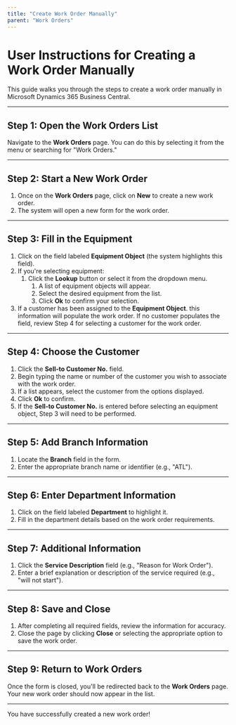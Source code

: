 ```yaml
---
title: "Create Work Order Manually"
parent: "Work Orders"
---
```


# User Instructions for Creating a Work Order Manually

This guide walks you through the steps to create a work order manually in
Microsoft Dynamics 365 Business Central.

* * *

## **Step 1:** Open the Work Orders List

Navigate to the **Work Orders** page. You can do this by selecting it from the
menu or searching for "Work Orders."

* * *

## **Step 2:** Start a New Work Order

  1. Once on the **Work Orders** page, click on **New** to create a new work order. 
  2. The system will open a new form for the work order. 

* * *

## **Step 3:** Fill in the Equipment

  1. Click on the field labeled **Equipment Object** (the system highlights this field). 
  2. If you're selecting equipment: 
     1. Click the **Lookup** button or select it from the dropdown menu. 
        1. A list of equipment objects will appear. 
        2. Select the desired equipment from the list. 
        3. Click **Ok** to confirm your selection. 
  3. If a customer has been assigned to the **Equipment Object**. this information will populate the work order. If no customer populates the field, review Step 4 for selecting a customer for the work order. 

* * *

## **Step 4:** Choose the Customer

  1. Click the **Sell-to Customer No.** field. 
  2. Begin typing the name or number of the customer you wish to associate with the work order. 
  3. If a list appears, select the customer from the options displayed. 
  4. Click **Ok** to confirm. 
  5. If the **Sell-to Customer No.** is entered before selecting an equipment object, Step 3 will need to be performed. 

* * *

## **Step 5:** Add Branch Information

  1. Locate the **Branch** field in the form. 
  2. Enter the appropriate branch name or identifier (e.g., "ATL"). 

* * *

## **Step 6:** Enter Department Information

  1. Click on the field labeled **Department** to highlight it. 
  2. Fill in the department details based on the work order requirements. 

* * *

## **Step 7:** Additional Information

  1. Click the **Service Description** field (e.g., "Reason for Work Order"). 
  2. Enter a brief explanation or description of the service required (e.g., "will not start"). 

* * *

## **Step 8:** Save and Close

  1. After completing all required fields, review the information for accuracy. 
  2. Close the page by clicking **Close** or selecting the appropriate option to save the work order. 

* * *

## **Step 9:** Return to Work Orders

Once the form is closed, you'll be redirected back to the **Work Orders**
page. Your new work order should now appear in the list.

* * *

You have successfully created a new work order!

